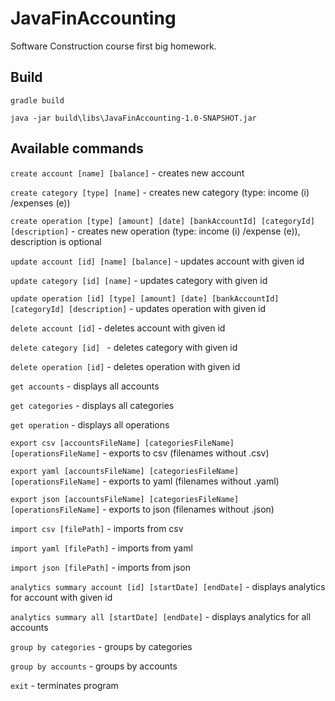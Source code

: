 # JavaFinAccounting
Software Construction course first big homework.

## Build
```
gradle build
```
```
java -jar build\libs\JavaFinAccounting-1.0-SNAPSHOT.jar
```

## Available commands
```create account [name] [balance]``` - creates new account

```create category [type] [name]``` - creates new category (type: income (i) /expenses (e))

```create operation [type] [amount] [date] [bankAccountId] [categoryId] [description]``` - creates new operation
(type: income (i) /expense (e)), description is optional

```update account [id] [name] [balance]``` - updates account with given id

```update category [id] [name]``` - updates category with given id

```update operation [id] [type] [amount] [date] [bankAccountId] [categoryId] [description]``` - updates operation
with given id

```delete account [id]``` - deletes account with given id

```delete category [id] ``` - deletes category with given id

```delete operation [id]``` - deletes operation with given id

```get accounts``` - displays all accounts

```get categories``` - displays all categories

```get operation``` - displays all operations

```export csv [accountsFileName] [categoriesFileName] [operationsFileName]``` - exports to csv (filenames without .csv)

```export yaml [accountsFileName] [categoriesFileName] [operationsFileName]``` - exports to yaml 
(filenames without .yaml)

```export json [accountsFileName] [categoriesFileName] [operationsFileName]```  - exports to json 
(filenames without .json)

```import csv [filePath]``` - imports from csv

```import yaml [filePath]``` - imports from yaml

```import json [filePath]``` - imports from json

```analytics summary account [id] [startDate] [endDate]``` - displays analytics for account with given id

```analytics summary all [startDate] [endDate]``` - displays analytics for all accounts

```group by categories``` - groups by categories

```group by accounts``` - groups by accounts

```exit``` - terminates program
